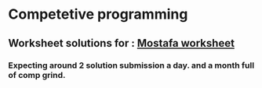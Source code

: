 # Competetive programming 


## Worksheet solutions for :  [Mostafa worksheet](https://docs.google.com/spreadsheets/d/1fTOjHgKPbHzpxJNkQTI8ZkQ63ojemFZ9waRiw8WVE6Y/edit?usp=sharing)


### Expecting around 2 solution submission a day. and a month full of comp grind. 
